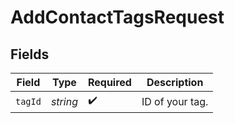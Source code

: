 # AddContactTagsRequest


## Fields

| Field              | Type               | Required           | Description        |
| ------------------ | ------------------ | ------------------ | ------------------ |
| `tagId`            | *string*           | :heavy_check_mark: | ID of your tag.    |